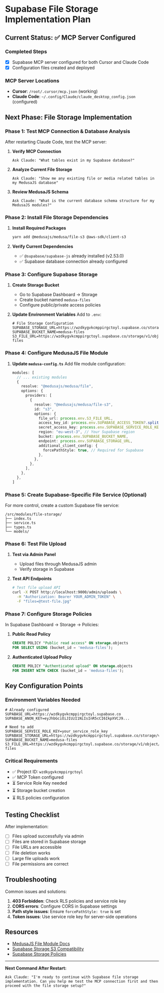 # Supabase File Storage Implementation Plan

## Current Status: ✅ MCP Server Configured

### Completed Steps
- [x] Supabase MCP server configured for both Cursor and Claude Code
- [x] Configuration files created and deployed

### MCP Server Locations
- **Cursor**: `/root/.cursor/mcp.json` (working)
- **Claude Code**: `~/.config/Claude/claude_desktop_config.json` (configured)

## Next Phase: File Storage Implementation

### Phase 1: Test MCP Connection & Database Analysis
After restarting Claude Code, test the MCP server:

1. **Verify MCP Connection**
   ```
   Ask Claude: "What tables exist in my Supabase database?"
   ```

2. **Analyze Current File Storage**
   ```
   Ask Claude: "Show me any existing file or media related tables in my MedusaJS database"
   ```

3. **Review MedusaJS Schema**
   ```
   Ask Claude: "What is the current database schema structure for my MedusaJS modules?"
   ```

### Phase 2: Install File Storage Dependencies

1. **Install Required Packages**
   ```bash
   yarn add @medusajs/medusa/file-s3 @aws-sdk/client-s3
   ```

2. **Verify Current Dependencies**
   - ✅ `@supabase/supabase-js` already installed (v2.53.0)
   - ✅ Supabase database connection already configured

### Phase 3: Configure Supabase Storage

1. **Create Storage Bucket**
   - Go to Supabase Dashboard → Storage
   - Create bucket named `medusa-files`
   - Configure public/private access policies

2. **Update Environment Variables**
   Add to `.env`:
   ```env
   # File Storage Configuration
   SUPABASE_STORAGE_URL=https://wzdkygvkcmppirgctoyl.supabase.co/storage/v1/s3
   SUPABASE_BUCKET_NAME=medusa-files
   S3_FILE_URL=https://wzdkygvkcmppirgctoyl.supabase.co/storage/v1/object/public/medusa-files
   ```

### Phase 4: Configure MedusaJS File Module

1. **Update `medusa-config.ts`**
   Add file module configuration:
   ```typescript
   modules: [
     // ... existing modules
     {
       resolve: "@medusajs/medusa/file",
       options: {
         providers: [
           {
             resolve: "@medusajs/medusa/file-s3",
             id: "s3",
             options: {
               file_url: process.env.S3_FILE_URL,
               access_key_id: process.env.SUPABASE_ACCESS_TOKEN?.split('_')[1], // Extract from token
               secret_access_key: process.env.SUPABASE_SERVICE_ROLE_KEY,
               region: "eu-west-3", // Your Supabase region
               bucket: process.env.SUPABASE_BUCKET_NAME,
               endpoint: process.env.SUPABASE_STORAGE_URL,
               additional_client_config: {
                 forcePathStyle: true, // Required for Supabase
               },
             },
           },
         ],
       },
     },
   ]
   ```

### Phase 5: Create Supabase-Specific File Service (Optional)

For more control, create a custom Supabase file service:
```
/src/modules/file-storage/
├── index.ts
├── service.ts
├── types.ts
└── models/
```

### Phase 6: Test File Upload

1. **Test via Admin Panel**
   - Upload files through MedusaJS admin
   - Verify storage in Supabase

2. **Test API Endpoints**
   ```bash
   # Test file upload API
   curl -X POST http://localhost:9000/admin/uploads \
     -H "Authorization: Bearer YOUR_ADMIN_TOKEN" \
     -F "files=@test-file.jpg"
   ```

### Phase 7: Configure Storage Policies

In Supabase Dashboard → Storage → Policies:

1. **Public Read Policy**
   ```sql
   CREATE POLICY "Public read access" ON storage.objects
   FOR SELECT USING (bucket_id = 'medusa-files');
   ```

2. **Authenticated Upload Policy**
   ```sql
   CREATE POLICY "Authenticated upload" ON storage.objects
   FOR INSERT WITH CHECK (bucket_id = 'medusa-files');
   ```

## Key Configuration Points

### Environment Variables Needed
```env
# Already configured
SUPABASE_URL=https://wzdkygvkcmppirgctoyl.supabase.co
SUPABASE_ANON_KEY=eyJhbGciOiJIUzI1NiIsInR5cCI6IkpXVCJ9...

# Need to add
SUPABASE_SERVICE_ROLE_KEY=your_service_role_key
SUPABASE_STORAGE_URL=https://wzdkygvkcmppirgctoyl.supabase.co/storage/v1/s3
SUPABASE_BUCKET_NAME=medusa-files
S3_FILE_URL=https://wzdkygvkcmppirgctoyl.supabase.co/storage/v1/object/public/medusa-files
```

### Critical Requirements
- ✅ Project ID: `wzdkygvkcmppirgctoyl`
- ✅ MCP Token configured
- ⏳ Service Role Key needed
- ⏳ Storage bucket creation
- ⏳ RLS policies configuration

## Testing Checklist

After implementation:
- [ ] Files upload successfully via admin
- [ ] Files are stored in Supabase storage
- [ ] File URLs are accessible
- [ ] File deletion works
- [ ] Large file uploads work
- [ ] File permissions are correct

## Troubleshooting

Common issues and solutions:
1. **403 Forbidden**: Check RLS policies and service role key
2. **CORS errors**: Configure CORS in Supabase settings
3. **Path style issues**: Ensure `forcePathStyle: true` is set
4. **Token issues**: Use service role key for server-side operations

## Resources

- [MedusaJS File Module Docs](https://docs.medusajs.com/resources/infrastructure-modules/file/s3)
- [Supabase Storage S3 Compatibility](https://supabase.com/docs/guides/storage/s3/compatibility)
- [Supabase Storage Policies](https://supabase.com/docs/guides/storage/security/access-control)

---

**Next Command After Restart:**
```
Ask Claude: "I'm ready to continue with Supabase file storage implementation. Can you help me test the MCP connection first and then proceed with the file storage setup?"
```